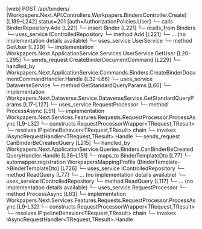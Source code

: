 [web] POST /api/binders/  (Workpapers.Next.API.Controllers.Workpapers.BindersController.Create)  [L189–L242] status=201 [auth=AuthorizationPolicies.User]
  └─ calls BinderRepository.Add [L221]
  └─ insert Binder [L221]
    └─ reads_from Binders
  └─ uses_service IControlledRepository<Binder>
    └─ method Add [L221]
      └─ ... (no implementation details available)
  └─ uses_service UserService
    └─ method GetUser [L229]
      └─ implementation Workpapers.Next.ApplicationService.Services.UserService.GetUser [L20-L295]
  └─ sends_request CreateBinderDocumentCommand [L229]
    └─ handled_by Workpapers.Next.ApplicationService.Commands.Binders.CreateBinderDocumentCommandHandler.Handle [L32–L66]
      └─ uses_service DataverseService
        └─ method GetStandardQueryParams [L60]
          └─ implementation Workpapers.Next.Dataverse.Service.DataverseService.GetStandardQueryParams [L17-L127]
      └─ uses_service RequestProcessor
        └─ method ProcessAsync [L51]
          └─ implementation Workpapers.Next.Services.Features.Requests.RequestProcessor.ProcessAsync [L9-L32]
            └─ constructs RequestProcessorWrapper<TRequest,TResult>
            └─ resolves IPipelineBehavior<TRequest,TResult> chain
            └─ invokes IAsyncRequestHandler<TRequest,TResult>.Handle
  └─ sends_request CanBinderBeCreatedQuery [L215]
    └─ handled_by Workpapers.Next.ApplicationService.Queries.Binders.CanBinderBeCreatedQueryHandler.Handle [L36–L151]
      └─ maps_to BinderTemplateDto [L77]
        └─ automapper.registration WorkpapersMappingProfile (BinderTemplate->BinderTemplateDto) [L726]
      └─ uses_service IControlledRepository<BinderTemplate>
        └─ method ReadQuery [L77]
          └─ ... (no implementation details available)
      └─ uses_service IControlledRepository<WorkpaperRecordTemplate>
        └─ method ReadQuery [L117]
          └─ ... (no implementation details available)
      └─ uses_service RequestProcessor
        └─ method ProcessAsync [L63]
          └─ implementation Workpapers.Next.Services.Features.Requests.RequestProcessor.ProcessAsync [L9-L32]
            └─ constructs RequestProcessorWrapper<TRequest,TResult>
            └─ resolves IPipelineBehavior<TRequest,TResult> chain
            └─ invokes IAsyncRequestHandler<TRequest,TResult>.Handle

